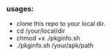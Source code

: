 ### usages:

- clone this repo to your local dir.
- cd /your/local/dir 
- chmod +x ./pkginfo.sh
- ./pkginfo.sh  /your/apk/path